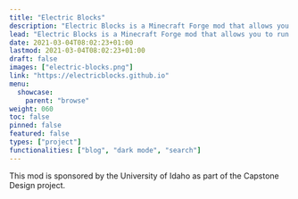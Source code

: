 ```yaml
---
title: "Electric Blocks"
description: "Electric Blocks is a Minecraft Forge mod that allows you to run realistic power flow simulations for educational and engineering purposes. This site contains documentation for using this mod."
lead: "Electric Blocks is a Minecraft Forge mod that allows you to run realistic power flow simulations for educational and engineering purposes. This site contains documentation for using this mod."
date: 2021-03-04T08:02:23+01:00
lastmod: 2021-03-04T08:02:23+01:00
draft: false
images: ["electric-blocks.png"]
link: "https://electricblocks.github.io"
menu:
  showcase:
    parent: "browse"
weight: 060
toc: false
pinned: false
featured: false
types: ["project"]
functionalities: ["blog", "dark mode", "search"]
---
```


This mod is sponsored by the University of Idaho as part of the Capstone Design project.
